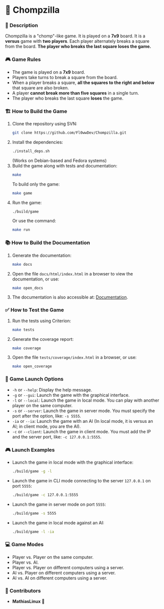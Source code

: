 # 🦖 **Chompzilla**

### 📜 **Description**
Chompzilla is a "chomp"-like game. It is played on a **7x9** board. It is a **versus** game with **two players**. Each player alternately breaks a square from the board. **The player who breaks the last square loses the game.**

### 🎮 **Game Rules**
- The game is played on a **7x9** board.
- Players take turns to break a square from the board.
- When a player breaks a square, **all the squares to the right and below** that square are also broken.
- A player **cannot break more than five squares** in a single turn.
- The player who breaks the last square **loses** the game.

### 🏗️ **How to Build the Game**
1. Clone the repository using SVN:
    ```bash
    git clone https://github.com/Fl0wwDev/Chompzilla.git
    ```
2. Install the dependencies:
    ```bash
    ./install_deps.sh
    ```
   (Works on Debian-based and Fedora systems)
3. Build the game along with tests and documentation:
    ```bash
    make
    ```
   To build only the game:
    ```bash
    make game
    ```
4. Run the game:
    ```bash
    ./build/game
    ```
    Or use the command:
    ```bash
    make run
    ```

### 📚 **How to Build the Documentation**
1. Generate the documentation:
    ```bash
    make docs
    ```
2. Open the file `docs/html/index.html` in a browser to view the documentation, or use:
    ```bash
    make open_docs
    ```
3. The documentation is also accessible at: [Documentation](https://docs.ensisa.iutmulhouse.fr).

### ✅ **How to Test the Game**
1. Run the tests using Criterion:
    ```bash
    make tests
    ```
2. Generate the coverage report:
    ```bash
    make coverage
    ```
3. Open the file `tests/coverage/index.html` in a browser, or use:
    ```bash
    make open_coverage
    ```

### 🚀 **Game Launch Options**
- `-h` or `--help`: Display the help message.
- `-g` or `--gui`: Launch the game with the graphical interface.
- `-l` or `--local`: Launch the game in local mode. You can play with another player on the same computer.
- `-s` or `--server`: Launch the game in server mode. You must specify the port after the option, like: `-s 5555`.
- `-ia` or `--ia`: Launch the game with an AI (In local mode, it is versus an AI; in client mode, you are the AI).
- `-c` or `--client`: Launch the game in client mode. You must add the IP and the server port, like: `-c 127.0.0.1:5555`.

### 🎮 **Launch Examples**
- Launch the game in local mode with the graphical interface:
    ```bash
    ./build/game -g -l
    ```
- Launch the game in CLI mode connecting to the server `127.0.0.1` on port `5555`:
    ```bash
    ./build/game -c 127.0.0.1:5555
    ```
- Launch the game in server mode on port `5555`:
    ```bash
    ./build/game -s 5555
    ```
- Launch the game in local mode against an AI:
    ```bash
    ./build/game -l -ia
    ```

### 💻 **Game Modes**
- Player vs. Player on the same computer.
- Player vs. AI.
- Player vs. Player on different computers using a server.
- AI vs. Player on different computers using a server.
- AI vs. AI on different computers using a server.

### 👥 **Contributors**
- **MathiasLinux** 🤝
